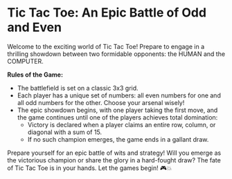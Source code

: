 # Tic Tac Toe: An Epic Battle of Odd and Even

Welcome to the exciting world of Tic Tac Toe! Prepare to engage in a thrilling showdown between two formidable opponents: the HUMAN and the COMPUTER.

**Rules of the Game:**
- The battlefield is set on a classic 3x3 grid.
- Each player has a unique set of numbers: all even numbers for one and all odd numbers for the other. Choose your arsenal wisely!
- The epic showdown begins, with one player taking the first move, and the game continues until one of the players achieves total domination:
  - Victory is declared when a player claims an entire row, column, or diagonal with a sum of 15.
  - If no such champion emerges, the game ends in a gallant draw.

Prepare yourself for an epic battle of wits and strategy! Will you emerge as the victorious champion or share the glory in a hard-fought draw? The fate of Tic Tac Toe is in your hands. Let the games begin! 🎮💥
